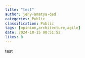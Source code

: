 ```yaml
---
title: "test"
author: jeny-amatya-qed
categories: Public
classification: Public
tags: [opinion,architecture,agile]
date: 2024-10-15 00:51:52 
likes: 0
---
```


test